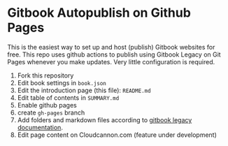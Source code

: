 # Gitbook Autopublish on Github Pages

This is the easiest way to set up and host (publish) Gitbook websites for free. This repo uses github actions to publish using Gitbook Legacy on Git Pages whenever you make updates. Very little configuration is required.

1. Fork this repository
2. Edit book settings in `book.json`
3. Edit the introduction page (this file): `README.md`
4. Edit table of contents in `SUMMARY.md`
5. Enable github pages
6. create `gh-pages` branch
7. Add folders and markdown files according to [gitbook legacy documentation](https://michaelcollins.xyz/gitbook-legacy-documentation/en/).
8. Edit page content on Cloudcannon.com (feature under development)

